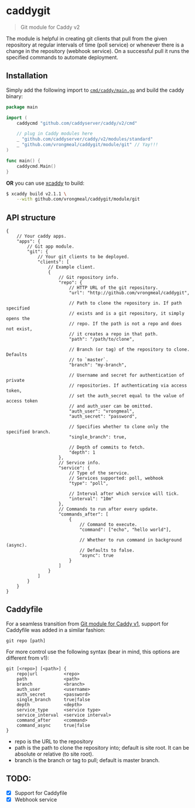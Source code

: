 # caddygit

> Git module for Caddy v2

The module is helpful in creating git clients that pull from the given
repository at regular intervals of time (poll service) or whenever there
is a change in the repository (webhook service). On a successful pull
it runs the specified commands to automate deployment.

## Installation

Simply add the following import to
[`cmd/caddy/main.go`](https://github.com/caddyserver/caddy/blob/master/cmd/caddy/main.go)
and build the caddy binary:

```go
package main

import (
	caddycmd "github.com/caddyserver/caddy/v2/cmd"

	// plug in Caddy modules here
	_ "github.com/caddyserver/caddy/v2/modules/standard"
	_ "github.com/vrongmeal/caddygit/module/git" // Yay!!!
)

func main() {
	caddycmd.Main()
}
```

**OR** you can use [xcaddy](https://github.com/caddyserver/xcaddy) to build:

```bash
$ xcaddy build v2.1.1 \
    --with github.com/vrongmeal/caddygit/module/git
```

## API structure

```jsonc
{
    // Your caddy apps.
    "apps": {
        // Git app module.
        "git": {
            // Your git clients to be deployed.
            "clients": [
                // Example client.
                {
                    // Git repository info.
                    "repo": {
                        // HTTP URL of the git repository.
                        "url": "http://github.com/vrongmeal/caddygit",

                        // Path to clone the repository in. If path specified
                        // exists and is a git repository, it simply opens the
                        // repo. If the path is not a repo and does not exist,
                        // it creates a repo in that path.
                        "path": "/path/to/clone",

                        // Branch (or tag) of the repository to clone. Defaults
                        // to `master`.
                        "branch": "my-branch",

                        // Username and secret for authentication of private
                        // repositories. If authenticating via access token,
                        // set the auth_secret equal to the value of access token
                        // and auth_user can be omitted.
                        "auth_user": "vrongmeal",
                        "auth_secret": "password",

                        // Specifies whether to clone only the specified branch.
                        "single_branch": true,

                        // Depth of commits to fetch.
                        "depth": 1
                    },
                    // Service info.
                    "service": {
                        // Type of the service.
                        // Services supported: poll, webhook
                        "type": "poll",

                        // Interval after which service will tick.
                        "interval": "10m"
                    },
                    // Commands to run after every update.
                    "commands_after": [
                        {
                            // Command to execute.
                            "command": ["echo", "hello world"],

                            // Whether to run command in background (async).
                            // Defaults to false.
                            "async": true
                        }
                    ]
                }
            ]
        }
    }
}
```

## Caddyfile

For a seamless transition from [Git module for Caddy v1](https://github.com/abiosoft/caddy-git), support for Caddyfile was added in a similar fashion:

    git repo [path]

For more control use the following syntax (bear in mind, this options are different from v1):

    git [<repo>] [<path>] {
        repo|url          <repo>
        path              <path>
        branch            <branch>
        auth_user         <username>
        auth_secret       <password>
        single_branch     true|false
        depth             <depth>
        service_type      <service type>
        service_interval  <service interval>
        command_after     <command>
        command_async     true|false
    }

- repo is the URL to the repository
- path is the path to clone the repository into; default is site root. It can be absolute or relative (to site root).
- branch is the branch or tag to pull; default is master branch.

## TODO:

- [X] Support for Caddyfile
- [x] Webhook service
